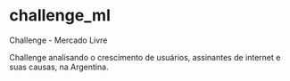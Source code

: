 # challenge_ml
Challenge - Mercado Livre

Challenge analisando o crescimento de usuários, assinantes de internet e suas causas, na Argentina.
